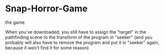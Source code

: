 # Snap-Horror-Game
the game

When you've downloaded, you still have to assign the "target" in the pathfinding scene to the transform of the program in "seeker"
(and you probably will also have to remove the program and put it in "seeker" again, because it won't find it for some reason)